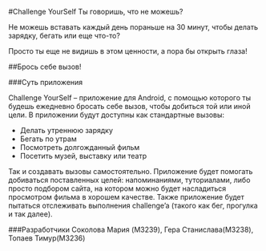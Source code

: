 #Challenge YourSelf
Ты говоришь, что не можешь?

Не можешь вставать каждый день пораньше на 30 минут, чтобы делать зарядку, бегать или еще что-то?

Просто ты еще не видишь в этом ценности, а пора бы открыть глаза!

##Брось себе вызов!

###Суть приложения

Challenge YourSelf – приложение для Android, с помощью которого ты будешь ежедневно бросать себе вызов, чтобы добиться той или иной цели. В приложении будут доступны как стандартные вызовы:
*	Делать утреннюю зарядку
*	Бегать по утрам
*	Посмотреть долгожданный фильм 
*	Посетить музей, выставку или театр

Так и создавать вызовы самостоятельно.
Приложение будет помогать добиваться поставленных целей: напоминаниями, туториалами, либо просто подбором сайта, на котором можно будет насладиться просмотром фильма в хорошем качестве. 
Также приложение будет пытаться отслеживать выполнения challenge’a (такого как бег, прогулка и так далее).

###Разработчики 
Соколова Мария (M3239), Гера Станислава(M3238), Топаев Тимур(M3236)
